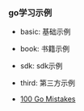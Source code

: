 
### go学习示例

* basic: 基础示例
* book: 书籍示例
* sdk: sdk示例
* third: 第三方示例

* [100 Go Mistakes](book/100gomistakes/README.md) 